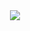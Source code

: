 <div align= "center"> 
 <img src="https://github-readme-stats.vercel.app/api/top-langs/?username=Hobanghann&layout=compact&bg_color=60,1f1e1e,393737&title_color=ffffff&text_color=ffffff"/>
</div> 

    
